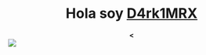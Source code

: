 <div align="center">
  <strong><h1 align="center">Hola soy <a href="">D4rk1MRX</a></h1><</b></strong>
</div>

<img src="https://i.imgur.com/qAZVin4.jpeg">
